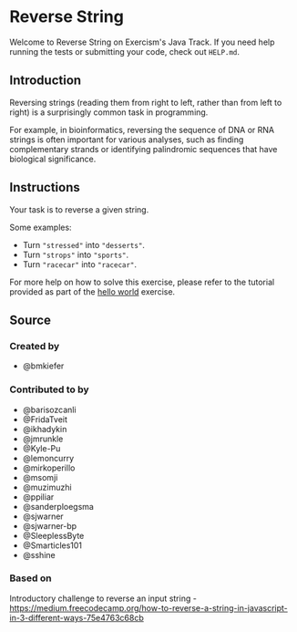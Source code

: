 # Reverse String

Welcome to Reverse String on Exercism's Java Track.
If you need help running the tests or submitting your code, check out `HELP.md`.

## Introduction

Reversing strings (reading them from right to left, rather than from left to right) is a surprisingly common task in programming.

For example, in bioinformatics, reversing the sequence of DNA or RNA strings is often important for various analyses, such as finding complementary strands or identifying palindromic sequences that have biological significance.

## Instructions

Your task is to reverse a given string.

Some examples:

- Turn `"stressed"` into `"desserts"`.
- Turn `"strops"` into `"sports"`.
- Turn `"racecar"` into `"racecar"`.

For more help on how to solve this exercise, please refer to the tutorial provided as part of the [hello world](https://exercism.org/tracks/java/exercises/hello-world) exercise.

## Source

### Created by

- @bmkiefer

### Contributed to by

- @barisozcanli
- @FridaTveit
- @ikhadykin
- @jmrunkle
- @Kyle-Pu
- @lemoncurry
- @mirkoperillo
- @msomji
- @muzimuzhi
- @ppiliar
- @sanderploegsma
- @sjwarner
- @sjwarner-bp
- @SleeplessByte
- @Smarticles101
- @sshine

### Based on

Introductory challenge to reverse an input string - https://medium.freecodecamp.org/how-to-reverse-a-string-in-javascript-in-3-different-ways-75e4763c68cb